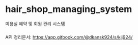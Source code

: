 # hair_shop_managing_system
미용실 예약 및 회원 관리 시스템

###
API 정리문서: https://app.gitbook.com/@dkansk924/s/kjj924/


